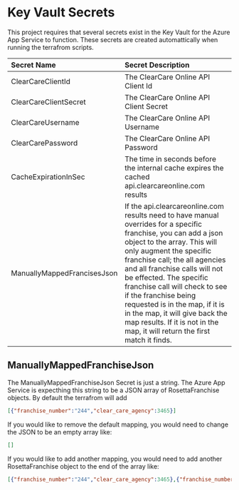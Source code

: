 # Key Vault Secrets

This project requires that several secrets exist in the Key Vault for the Azure App Service to function. These secrets are created automattically when running the terrafrom scripts.

| Secret Name                 | Secret Description                                                                               |
|:----------------------------|:-------------------------------------------------------------------------------------------------|
| ClearCareClientId           | The ClearCare Online API Client Id                                                               |
| ClearCareClientSecret       | The ClearCare Online API Client Secret                                                           |
| ClearCareUsername           | The ClearCare Online API Username                                                                |
| ClearCarePassword           | The ClearCare Online API Password                                                                |
| CacheExpirationInSec        | The time in seconds before the internal cache expires the cached api.clearcareonline.com results |
| ManuallyMappedFrancisesJson | If the api.clearcareonline.com results need to have manual overrides for a specific franchise, you can add a json object to the array. This will only augment the specific franchise call; the all agencies and all franchise calls will not be effected. The specific franchise call will check to see if the franchise being requested is in the map, if it is in the map, it will give back the map results. If it is not in the map, it will return the first match it finds. |

## ManuallyMappedFranchiseJson

The ManuallyMappedFranchiseJson Secret is just a string. The Azure App Service is expecthing this string to be a JSON array of RosettaFranchise objects. By default the terrafrom will add

```JSON
[{"franchise_number":"244","clear_care_agency":3465}]
```

If you would like to remove the default mapping, you would need to change the JSON to be an empty array like:

```JSON
[]
```

If you would like to add another mapping, you would need to add another RosettaFranchise object to the end of the array like:

```JSON
[{"franchise_number":"244","clear_care_agency":3465},{"franchise_number":"997","clear_care_agency":1234}]
```


